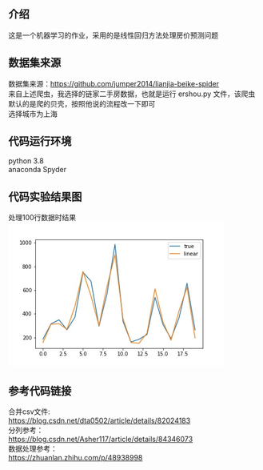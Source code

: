 ## 介绍  

这是一个机器学习的作业，采用的是线性回归方法处理房价预测问题

## 数据集来源  
数据集来源：https://github.com/jumper2014/lianjia-beike-spider  
来自上述爬虫，我选择的链家二手房数据，也就是运行  ershou.py 文件，该爬虫默认的是爬的贝壳，按照他说的流程改一下即可  
选择城市为上海


## 代码运行环境  
python 3.8  
anaconda Spyder


## 代码实验结果图  
处理100行数据时结果  
![](https://github.com/banzhan1998/houseprice/blob/main/hp_predict.jpg)



## 参考代码链接

合并csv文件:  
https://blog.csdn.net/dta0502/article/details/82024183  
分列参考：  
https://blog.csdn.net/Asher117/article/details/84346073  
数据处理参考：  
https://zhuanlan.zhihu.com/p/48938998

